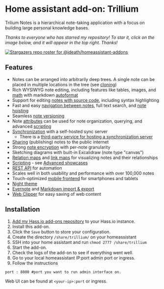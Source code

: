 # Home assistant add-on: Trillium
Trilium Notes is a hierarchical note-taking application with a focus on building large personal knowledge bases. 
 
 
_Thanks to everyone who has starred my repository! To star it, click on the image below, and it will appear in the top right. Thanks!_

[![Stargazers repo roster for @jdeath/homeassistant-addons](https://reporoster.com/stars/jdeath/homeassistant-addons)](https://github.com/jdeath/homeassistant-addons/stargazers)

## Features

* Notes can be arranged into arbitrarily deep trees. A single note can be placed in multiple locations in the tree (see [cloning](https://github.com/zadam/trilium/wiki/Cloning-notes))
* Rich WYSIWYG note editing, including features like tables, images, and [math](https://github.com/zadam/trilium/wiki/Text-notes#math-support) with markdown [autoformat](https://github.com/zadam/trilium/wiki/Text-notes#autoformat)
* Support for editing [notes with source code](https://github.com/zadam/trilium/wiki/Code-notes), including syntax highlighting
* Fast and easy [navigation between notes](https://github.com/zadam/trilium/wiki/Note-navigation), full text search, and [note hoisting](https://github.com/zadam/trilium/wiki/Note-hoisting)
* Seamless [note versioning](https://github.com/zadam/trilium/wiki/Note-revisions)
* Note [attributes](https://github.com/zadam/trilium/wiki/Attributes) can be used for note organization, querying, and advanced [scripting](https://github.com/zadam/trilium/wiki/Scripts)
* [Synchronization](https://github.com/zadam/trilium/wiki/Synchronization) with a self-hosted sync server
  * There is a [third-party service for hosting a synchronization server](https://trilium.cc/paid-hosting)
* [Sharing](https://github.com/zadam/trilium/wiki/Sharing) (publishing) notes to the public internet
* Strong [note encryption](https://github.com/zadam/trilium/wiki/Protected-notes) with per-note granularity
* Sketching diagrams with built-in Excalidraw (note type "canvas")
* [Relation maps](https://github.com/zadam/trilium/wiki/Relation-map) and [link maps](https://github.com/zadam/trilium/wiki/Link-map) for visualizing notes and their relationships
* [Scripting](https://github.com/zadam/trilium/wiki/Scripts) - see [Advanced showcases](https://github.com/zadam/trilium/wiki/Advanced-showcases)
* [REST API](https://github.com/zadam/trilium/wiki/ETAPI) for automation
* Scales well in both usability and performance with over 100,000 notes
* Touch-optimized [mobile frontend](https://github.com/zadam/trilium/wiki/Mobile-frontend) for smartphones and tablets
* [Night theme](https://github.com/zadam/trilium/wiki/Themes)
* [Evernote](https://github.com/zadam/trilium/wiki/Evernote-import) and [Markdown import & export](https://github.com/zadam/trilium/wiki/Markdown)
* [Web Clipper](https://github.com/zadam/trilium/wiki/Web-clipper) for easy saving of web content


## Installation


1. [Add my Hass.io add-ons repository][repository] to your Hass.io instance.
1. Install this add-on.
1. Click the `Save` button to store your configuration.
1. Create the directory `/share/trillium/` on your homeassistant
1. SSH into your home assistant and run `chmod 2777 /share/trillium`
1. Start the add-on.
1. Check the logs of the add-on to see if everything went well.
1. Go to your local homeassistant IP:port admin port or ingress.
1. Follow the instructions

```
port : 8000 #port you want to run admin interface on.
```

Web UI can be found at `<your-ip>:port` or ingress.

[repository]: https://github.com/jdeath/homeassistant-addons